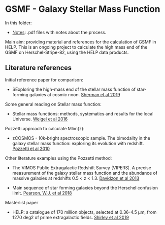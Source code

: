 # GSMF - Galaxy Stellar Mass Function

In this folder:

- [Notes](./Notes):
    .pdf files with notes about the process.
    

Main aim: providing material and references for the calculation of GSMF in HELP. This is an ongoing project to calculate the high mass end of the GSMF on Herschel-Stripe-82, using the HELP data products. 


## Literature references

Initial reference paper for comparison:

* SExploring the high-mass end of the stellar mass function of star-forming galaxies at cosmic noon. [Sherman et al 2019](https://ui.adsabs.harvard.edu/abs/2020MNRAS.491.3318S/abstract)


Some general reading on Stellar mass function:

* Stellar mass functions: methods, systematics and results for the local Universe. [Weigel et al 2016](https://ui.adsabs.harvard.edu/abs/2016MNRAS.459.2150W/abstract)


Pozzetti approach to calculate Mlim(z):

* zCOSMOS - 10k-bright spectroscopic sample. The bimodality in the galaxy stellar mass function: exploring its evolution with redshift. [Pozzetti et al 2010](https://ui.adsabs.harvard.edu/abs/2010A%26A...523A..13P/abstract)


Other literature examples using the Pozzetti method:

* The VIMOS Public Extragalactic Redshift Survey (VIPERS). A precise measurement of the galaxy stellar mass function and the abundance of massive galaxies at redshifts 0.5 < z < 1.3. [Davidzon et al 2013](https://ui.adsabs.harvard.edu/abs/2013A%26A...558A..23D/abstract)


* Main sequence of star forming galaxies beyond the Herschel confusion limit. [Pearson, W.J. et al 2018](https://ui.adsabs.harvard.edu/abs/2018A%26A...615A.146P/abstract)


Masterlist paper

* HELP: a catalogue of 170 million objects, selected at 0.36-4.5 μm, from 1270 deg2 of prime extragalactic fields. [Shirley et al 2019](https://ui.adsabs.harvard.edu/abs/2019MNRAS.490..634S/abstract)
